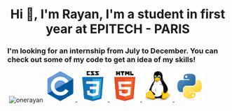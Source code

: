 <h1 align="center">Hi 👋, I'm Rayan, I'm a student in first year at <strong>EPITECH - PARIS</strong></h1>
<h3 align="left">I'm looking for an internship from <strong>July to December</strong>.
You can check out some of my code to get an idea of my skills!</h3>
<p>&nbsp;<img align="center" src="https://github-readme-stats.vercel.app/api?username=onerayan&show_icons=true&locale=en" alt="onerayan" />
<a href="https://www.cprogramming.com/" target="_blank" rel="noreferrer"> <img src="https://raw.githubusercontent.com/devicons/devicon/master/icons/c/c-original.svg" alt="c" width="70" height="70"/> </a> <a href="https://www.w3schools.com/css/" target="_blank" rel="noreferrer"> <img src="https://raw.githubusercontent.com/devicons/devicon/master/icons/css3/css3-original-wordmark.svg" alt="css3" width="70" height="70"/> </a> <a href="https://www.w3.org/html/" target="_blank" rel="noreferrer"> <img src="https://raw.githubusercontent.com/devicons/devicon/master/icons/html5/html5-original-wordmark.svg" alt="html5" width="70" height="70"/> </a> <a href="https://www.linux.org/" target="_blank" rel="noreferrer"> <img src="https://raw.githubusercontent.com/devicons/devicon/master/icons/linux/linux-original.svg" alt="linux" width="70" height="70"/> </a> <a href="https://www.python.org" target="_blank" rel="noreferrer"> <img src="https://raw.githubusercontent.com/devicons/devicon/master/icons/python/python-original.svg" alt="python" width="70" height="70"/> </a></p>

